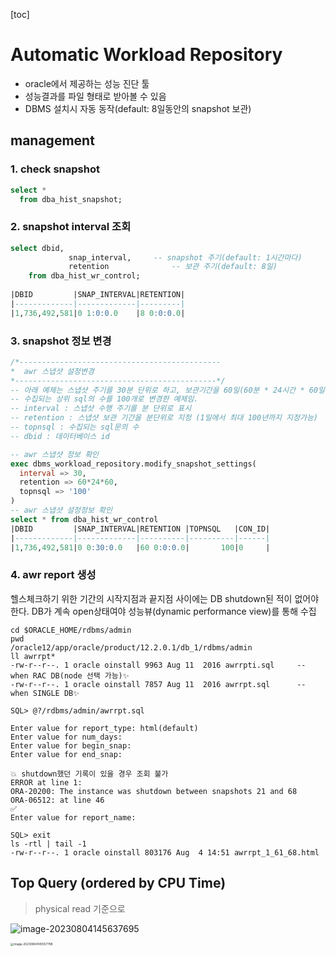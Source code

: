 [toc]

# Automatic Workload Repository

- oracle에서 제공하는 성능 진단 툴
- 성능결과를 파일 형태로 받아볼 수 있음
- DBMS 설치시 자동 동작(default: 8일동안의 snapshot 보관)

## management

### 1. check snapshot

```sql
select *
  from dba_hist_snapshot;
```

### 2. snapshot interval 조회

```sql
select dbid,
			 snap_interval,		-- snapshot 주기(default: 1시간마다)
			 retention				-- 보관 주기(default: 8일)
	from dba_hist_wr_control;
	
|DBID         |SNAP_INTERVAL|RETENTION|
|-------------|-------------|---------|
|1,736,492,581|0 1:0:0.0    |8 0:0:0.0|
```

### 3. snapshot 정보 변경

```sql
/*---------------------------------------------
*  awr 스냅샷 설정변경
*---------------------------------------------*/
-- 아래 예제는 스냅샷 주기를 30분 단위로 하고, 보관기간을 60일(60분 * 24시간 * 60일),
-- 수집되는 상위 sql의 수를 100개로 변경한 예제임.
-- interval : 스냅샷 수행 주기를 분 단위로 표시
-- retention : 스냅샷 보관 기간을 분단위로 지정 (1일에서 최대 100년까지 지정가능)
-- topnsql : 수집되는 sql문의 수
-- dbid : 데이터베이스 id

-- awr 스냅샷 정보 확인 
exec dbms_workload_repository.modify_snapshot_settings(
  interval => 30,
  retention => 60*24*60,
  topnsql => '100'
)
-- awr 스냅샷 설정정보 확인
select * from dba_hist_wr_control
|DBID         |SNAP_INTERVAL|RETENTION |TOPNSQL   |CON_ID|
|-------------|-------------|----------|----------|------|
|1,736,492,581|0 0:30:0.0   |60 0:0:0.0|       100|0     |
```

### 4. awr report 생성

헬스체크하기 위한 기간의 시작지점과 끝지점 사이에는
DB shutdown된 적이 없어야한다.
DB가 계속 open상태여야 성능뷰(dynamic performance view)를 통해 수집

```shell
cd $ORACLE_HOME/rdbms/admin
pwd
/oracle12/app/oracle/product/12.2.0.1/db_1/rdbms/admin
ll awrrpt*
-rw-r--r--. 1 oracle oinstall 9963 Aug 11  2016 awrrpti.sql		-- when RAC DB(node 선택 가능)✨
-rw-r--r--. 1 oracle oinstall 7857 Aug 11  2016 awrrpt.sql		-- when SINGLE DB✨

SQL> @?/rdbms/admin/awrrpt.sql

Enter value for report_type: html(default)
Enter value for num_days: 
Enter value for begin_snap: 
Enter value for end_snap: 

💥 shutdown했던 기록이 있을 경우 조회 불가
ERROR at line 1:
ORA-20200: The instance was shutdown between snapshots 21 and 68
ORA-06512: at line 46
✅ 
Enter value for report_name: 

SQL> exit
ls -rtl | tail -1
-rw-r--r--. 1 oracle oinstall 803176 Aug  4 14:51 awrrpt_1_61_68.html
```

## Top Query (ordered by CPU Time)

> physical read 기준으로 

![image-20230804145637695](C:\Users\ITWILL\AppData\Roaming\Typora\typora-user-images\image-20230804145637695.png)

<img src="C:\Users\ITWILL\AppData\Roaming\Typora\typora-user-images\image-20230804145557798.png" alt="image-20230804145557798" style="zoom:33%;" />


